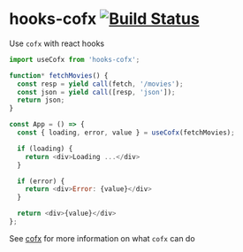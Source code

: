 # hooks-cofx [![Build Status](https://travis-ci.org/neurosnap/hooks-cofx.svg?branch=master)](https://travis-ci.org/neurosnap/hooks-cofx)

Use `cofx` with react hooks

```js
import useCofx from 'hooks-cofx';

function* fetchMovies() {
  const resp = yield call(fetch, '/movies');
  const json = yield call([resp, 'json']);
  return json;
}

const App = () => {
  const { loading, error, value } = useCofx(fetchMovies);

  if (loading) {
    return <div>Loading ...</div>
  }

  if (error) {
    return <div>Error: {value}</div>
  }

  return <div>{value}</div>
};
```

See [cofx](https://github.com/neurosnap/cofx) for more information on what `cofx` can do
